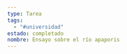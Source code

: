 ```yaml
---
type: Tarea
tags:
  - "#universidad"
estado: completado
nombre: Ensayo sobre el río apaporis
---
```


